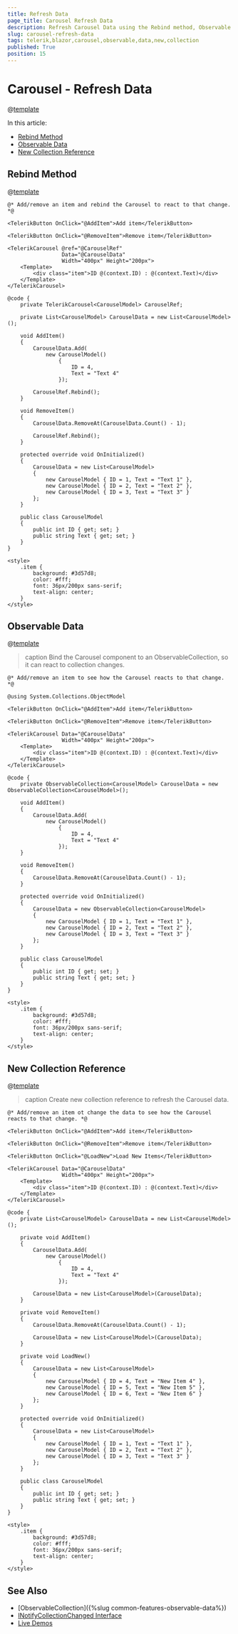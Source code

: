 ```yaml
---
title: Refresh Data
page_title: Carousel Refresh Data
description: Refresh Carousel Data using the Rebind method, Observable Data or creating a new Collection reference.
slug: carousel-refresh-data
tags: telerik,blazor,carousel,observable,data,new,collection
published: True
position: 15
---
```


# Carousel - Refresh Data

@[template](/_contentTemplates/common/observable-data.md#intro)

In this article:
- [Rebind Method](#rebind-method)
- [Observable Data](#observable-data)
- [New Collection Reference](#new-collection-reference)

## Rebind Method

@[template](/_contentTemplates/common/rebind-method.md#intro)

````CSHTML
@* Add/remove an item and rebind the Carousel to react to that change. *@

<TelerikButton OnClick="@AddItem">Add item</TelerikButton>

<TelerikButton OnClick="@RemoveItem">Remove item</TelerikButton>

<TelerikCarousel @ref="@CarouselRef"
                 Data="@CarouselData"
                 Width="400px" Height="200px">
    <Template>
        <div class="item">ID @(context.ID) : @(context.Text)</div>
    </Template>
</TelerikCarousel>

@code {
    private TelerikCarousel<CarouselModel> CarouselRef;

    private List<CarouselModel> CarouselData = new List<CarouselModel>();

    void AddItem()
    {
        CarouselData.Add(
            new CarouselModel()
                {
                    ID = 4,
                    Text = "Text 4"
                });

        CarouselRef.Rebind();
    }

    void RemoveItem()
    {
        CarouselData.RemoveAt(CarouselData.Count() - 1);

        CarouselRef.Rebind();
    }

    protected override void OnInitialized()
    {
        CarouselData = new List<CarouselModel>
        {
            new CarouselModel { ID = 1, Text = "Text 1" },
            new CarouselModel { ID = 2, Text = "Text 2" },
            new CarouselModel { ID = 3, Text = "Text 3" }
        };
    }

    public class CarouselModel
    {
        public int ID { get; set; }
        public string Text { get; set; }
    }
}

<style>
    .item {
        background: #3d57d8;
        color: #fff;
        font: 36px/200px sans-serif;
        text-align: center;
    }
</style>
````


## Observable Data

@[template](/_contentTemplates/common/observable-data.md#observable-data)

>caption Bind the Carousel component to an ObservableCollection, so it can react to collection changes.

````CSHTML
@* Add/remove an item to see how the Carousel reacts to that change. *@

@using System.Collections.ObjectModel

<TelerikButton OnClick="@AddItem">Add item</TelerikButton>

<TelerikButton OnClick="@RemoveItem">Remove item</TelerikButton>

<TelerikCarousel Data="@CarouselData"
                 Width="400px" Height="200px">
    <Template>
        <div class="item">ID @(context.ID) : @(context.Text)</div>
    </Template>
</TelerikCarousel>

@code {
    private ObservableCollection<CarouselModel> CarouselData = new ObservableCollection<CarouselModel>();

    void AddItem()
    {
        CarouselData.Add(
            new CarouselModel()
                {
                    ID = 4,
                    Text = "Text 4"
                });
    }

    void RemoveItem()
    {
        CarouselData.RemoveAt(CarouselData.Count() - 1);
    }

    protected override void OnInitialized()
    {
        CarouselData = new ObservableCollection<CarouselModel>
        {
            new CarouselModel { ID = 1, Text = "Text 1" },
            new CarouselModel { ID = 2, Text = "Text 2" },
            new CarouselModel { ID = 3, Text = "Text 3" }
        };
    }

    public class CarouselModel
    {
        public int ID { get; set; }
        public string Text { get; set; }
    }
}

<style>
    .item {
        background: #3d57d8;
        color: #fff;
        font: 36px/200px sans-serif;
        text-align: center;
    }
</style>

````
## New Collection Reference

@[template](/_contentTemplates/common/observable-data.md#refresh-data)

>caption Create new collection reference to refresh the Carousel data.

````CSHTML
@* Add/remove an item ot change the data to see how the Carousel reacts to that change. *@

<TelerikButton OnClick="@AddItem">Add item</TelerikButton>

<TelerikButton OnClick="@RemoveItem">Remove item</TelerikButton>

<TelerikButton OnClick="@LoadNew">Load New Items</TelerikButton>

<TelerikCarousel Data="@CarouselData"
                 Width="400px" Height="200px">
    <Template>
        <div class="item">ID @(context.ID) : @(context.Text)</div>
    </Template>
</TelerikCarousel>

@code {
    private List<CarouselModel> CarouselData = new List<CarouselModel>();

    private void AddItem()
    {
        CarouselData.Add(
            new CarouselModel()
                {
                    ID = 4,
                    Text = "Text 4"
                });

        CarouselData = new List<CarouselModel>(CarouselData);
    }

    private void RemoveItem()
    {
        CarouselData.RemoveAt(CarouselData.Count() - 1);

        CarouselData = new List<CarouselModel>(CarouselData);
    }

    private void LoadNew()
    {
        CarouselData = new List<CarouselModel>
        {
            new CarouselModel { ID = 4, Text = "New Item 4" },
            new CarouselModel { ID = 5, Text = "New Item 5" },
            new CarouselModel { ID = 6, Text = "New Item 6" }
        };
    }

    protected override void OnInitialized()
    {
        CarouselData = new List<CarouselModel>
        {
            new CarouselModel { ID = 1, Text = "Text 1" },
            new CarouselModel { ID = 2, Text = "Text 2" },
            new CarouselModel { ID = 3, Text = "Text 3" }
        };
    }

    public class CarouselModel
    {
        public int ID { get; set; }
        public string Text { get; set; }
    }
}

<style>
    .item {
        background: #3d57d8;
        color: #fff;
        font: 36px/200px sans-serif;
        text-align: center;
    }
</style>
````

## See Also

  * [ObservableCollection]({%slug common-features-observable-data%})
  * [INotifyCollectionChanged Interface](https://docs.microsoft.com/en-us/dotnet/api/system.collections.specialized.inotifycollectionchanged?view=netframework-4.8)
  * [Live Demos](https://demos.telerik.com/blazor-ui/)

